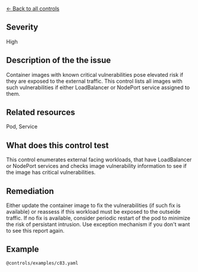 [← Back to all controls](index.md)


## Severity

High

## Description of the the issue

Container images with known critical vulnerabilities pose elevated risk if they are exposed to the external traffic. This control lists all images with such vulnerabilities if either LoadBalancer or NodePort service assigned to them.

## Related resources

Pod, Service

## What does this control test

This control enumerates external facing workloads, that have LoadBalancer or NodePort services and checks image vulnerability information to see if the image has critical vulnerabilities.

## Remediation

Either update the container image to fix the vulnerabilities (if such fix is available) or reassess if this workload must be exposed to the outseide traffic. If no fix is available, consider periodic restart of the pod to minimize the risk of persistant intrusion. Use exception mechanism if you don't want to see this report again.

## Example

```
@controls/examples/c83.yaml
```
